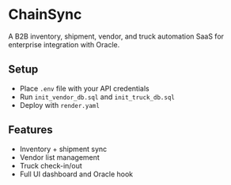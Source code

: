 # ChainSync

A B2B inventory, shipment, vendor, and truck automation SaaS for enterprise integration with Oracle.

## Setup
- Place `.env` file with your API credentials
- Run `init_vendor_db.sql` and `init_truck_db.sql`
- Deploy with `render.yaml`

## Features
- Inventory + shipment sync
- Vendor list management
- Truck check-in/out
- Full UI dashboard and Oracle hook